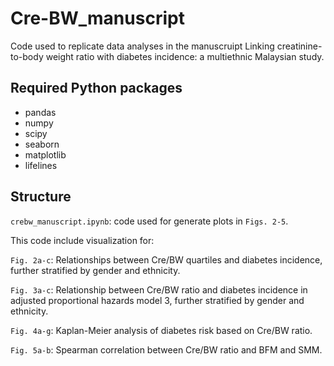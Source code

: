 # Cre-BW_manuscript
Code used to replicate data analyses in the manuscruipt Linking creatinine-to-body weight ratio with diabetes incidence: a multiethnic Malaysian study.

## Required Python packages
- pandas
- numpy 
- scipy
- seaborn 
- matplotlib
- lifelines

## Structure
```crebw_manuscript.ipynb```: code used for generate plots in ```Figs. 2-5```.

This code include visualization for:

```Fig. 2a-c```: Relationships between Cre/BW quartiles and diabetes incidence, further stratified by gender and ethnicity.

```Fig. 3a-c```: Relationship between Cre/BW ratio and diabetes incidence in adjusted proportional hazards model 3, further stratified by gender and ethnicity.

```Fig. 4a-g```: Kaplan-Meier analysis of diabetes risk based on Cre/BW ratio.

```Fig. 5a-b```: Spearman correlation between Cre/BW ratio and BFM and SMM.

